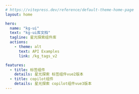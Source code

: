 ```yaml
---
# https://vitepress.dev/reference/default-theme-home-page
layout: home

hero:
  name: "kg-ui"
  text: "kg-ui库文档"
  tagline: 星光探索组件库
  actions:
    - theme: alt
      text: API Examples
      link: /kg_tags_v2

features:
  - title: 标签组件
    details: 星光探索 标签组件vue2版本
  - title: copilot组件
    details: 星光探索 copilot组件vue3版本
---
```


